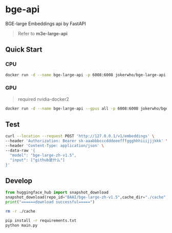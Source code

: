 # bge-api

BGE-large Embeddings api by FastAPI

> Refer to **m3e-large-api**

## Quick Start

### CPU

```sh
docker run -d --name bge-large-api -p 6008:6008 jokerwho/bge-large-api:latest
```

### GPU

> required nvidia-docker2

```sh
docker run -d --name bge-large-api --gpus all -p 6008:6008 jokerwho/bge-large-api:latest
```

## Test

```sh
curl --location --request POST 'http://127.0.0.1/v1/embeddings' \
--header 'Authorization: Bearer sk-aaabbbcccdddeeefffggghhhiiijjjkkk' \
--header 'Content-Type: application/json' \
--data-raw '{
  "model": "bge-large-zh-v1.5",
  "input": ["github是什么"]
}'
```

## Develop

```python
from huggingface_hub import snapshot_download
snapshot_download(repo_id="BAAI/bge-large-zh-v1.5",cache_dir="./cache", local_dir="models/bge-large-zh-v1.5")
print("======download successful=====")
```

```sh
rm -r ./cache
```

```sh
pip install -r requirements.txt
python main.py
```
